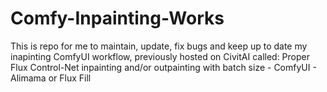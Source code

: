 # Comfy-Inpainting-Works
This is repo for me to maintain, update, fix bugs and keep up to date my inapinting ComfyUI workflow, previously hosted on CivitAI called: Proper Flux Control-Net inpainting and/or outpainting with batch size - ComfyUI - Alimama or Flux Fill

